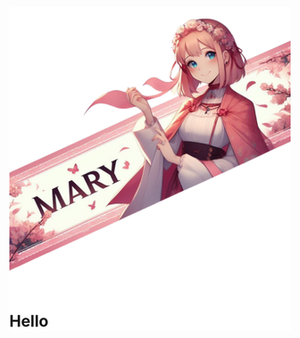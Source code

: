 
<div style='background-color:white'>
  <img src="https://github.com/Mary064/Mary064/blob/main/headerorig.png">  
<div/>
<h1> Hello </h1>
